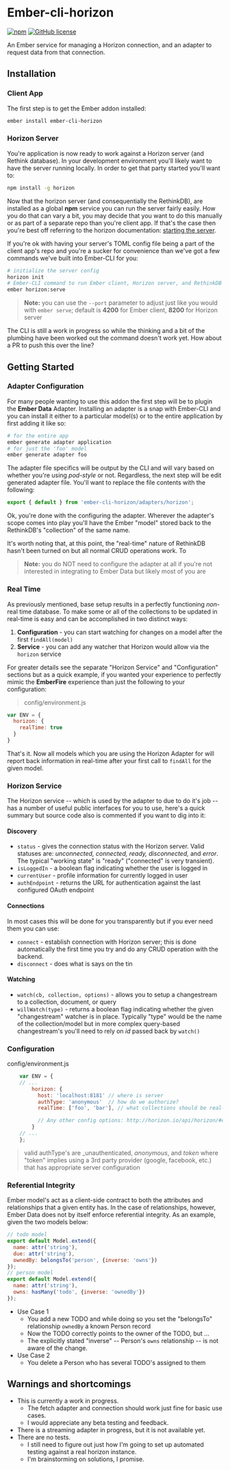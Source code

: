 # Ember-cli-horizon

[![npm](https://img.shields.io/npm/v/ember-cli-horizon.svg)](https://www.npmjs.com/package/ember-cli-horizon)
[![GitHub license](https://img.shields.io/badge/license-MIT-blue.svg)](https://raw.githubusercontent.com/jonesetc/ember-cli-horizon/master/LICENSE.md)

An Ember service for managing a Horizon connection, and an adapter to request data from that connection.

## Installation

### Client App

The first step is to get the Ember addon installed:

```sh
ember install ember-cli-horizon
```

### Horizon Server

You're application is now ready to work against a Horizon server (and Rethink database). In your development environment you'll likely want to have the server running locally. In order to get that party started you'll want to:

```sh
npm install -g horizon
```

Now that the horizon server (and consequentially the RethinkDB), are installed as a global **npm** service you can run the server fairly easily. How you do that can vary a bit, you may decide that you want to do this manually or as part of a separate repo than you're client app. If that's the case then you're best off referring to the horizon documentation: [starting the server](http://horizon.io/docs/getting-started/#start-the-server).

If you're ok with having your server's TOML config file being a part of the client app's repo and you're a sucker for convenience than we've got a few commands we've built into Ember-CLI for you:

```sh
# initialize the server config
horizon init
# Ember-CLI command to run Ember client, Horizon server, and RethinkDB and have them all wired up
ember horizon:serve
```

> **Note:** you can use the `--port` parameter to adjust just like you would with `ember serve`; default is **4200** for Ember client, **8200** for Horizon server

The CLI is still a work in progress so while the thinking and a bit of the plumbing have been worked out the command doesn't work yet. How about a PR to push this over the line?

## Getting Started

### Adapter Configuration

For many people wanting to use this addon the first step will be to plugin the **Ember Data** Adapter. Installing an adapter is a snap with Ember-CLI and you can install it either to a particular model(s) or to the entire application by first adding it like so:

```sh
# for the entire app
ember generate adapter application
# for just the 'foo' model
ember generate adapter foo
```

The adapter file specifics will be output by the CLI and will vary based on whether you're using _pod-style_ or not. Regardless, the next step will be edit generated adapter file. You'll want to replace the file contents with the following:

```js
export { default } from 'ember-cli-horizon/adapters/horizon';
```

Ok, you're done with the configuring the adapter. Wherever the adapter's scope comes into play you'll have the Ember "model" stored back to the RethinkDB's "collection" of the same name.

It's worth noting that, at this point, the "real-time" nature of RethinkDB hasn't been turned on but all normal CRUD operations work. To

> **Note:** you do NOT need to configure the adapter at all if you're not interested in integrating to Ember Data but likely most of you are

### Real Time

As previously mentioned, base setup results in a perfectly functioning _non_-real time database. To make some or all of the collections to be updated in real-time is easy and can be accomplished in two distinct ways:

1. **Configuration** - you can start watching for changes on a model after the first `findAll(model)`
2. **Service** - you can add any watcher that Horizon would allow via the `horizon` service

For greater details see the separate "Horizon Service" and "Configuration" sections but as a quick example, if you wanted your experience to perfectly mimic the **EmberFire** experience than just the following to your configuration:

> config/environment.js

```js
var ENV = {
  horizon: {
    realTime: true
  }
}
```

That's it. Now all models which you are using the Horizon Adapter for will report back information in real-time after your first call to `findAll` for the given model.

### Horizon Service

The Horizon service -- which is used by the adapter to due to do it's job -- has a number of useful public interfaces for you to use, here's a quick summary but source code also is commented if you want to dig into it:

#### Discovery

- `status` - gives the connection status with the Horizon server. Valid statuses are: _unconnected, connected, ready, disconnected,_ and  _error_. The typical "working state" is "ready" ("connected" is very transient).
- `isLoggedIn` - a boolean flag indicating whether the user is logged in
- `currentUser` - profile information for currently logged in user
- `authEndpoint` - returns the URL for authentication against the last configured OAuth endpoint


#### Connections

In most cases this will be done for you transparently but if you ever need them you can use:

- `connect` - establish connection with Horizon server; this is done automatically the first time you try and do any CRUD operation with the backend.
- `disconnect` - does what is says on the tin

#### Watching

- `watch(cb, collection, options)` - allows you to setup a changestream to a collection, document, or query
- `willWatch(type)` - returns a boolean flag indicating whether the given "changestream" watcher is in place. Typically "type" would be the name of the collection/model but in more complex query-based changestream's you'll need to rely on _id_ passed back by `watch()`


### Configuration

config/environment.js

```js
    var ENV = {
    // ...
        horizon: {
          host: 'localhost:8181' // where is server
          authType: 'anonymous'  // how do we authorize?
          realTime: ['foo', 'bar'], // what collections should be real-time (boolean or array)

          // Any other config options: http://horizon.io/api/horizon/#constructor
        }
    // ...
    };
```

> valid authType's are _unauthenticated, _anonymous_, and _token_ where "token" implies using a 3rd party provider (google, facebook, etc.) that has appropriate server configuration


### Referential Integrity

Ember model's act as a client-side contract to both the attributes and relationships that a given entity has. In the case of relationships, however, Ember Data does not by itself enforce referential integrity. As an example, given the two models below:

```js
// todo model
export default Model.extend({
  name: attr('string'),
  due: attr('string'),
  ownedBy: belongsTo('person', {inverse: 'owns'})
});
// person model
export default Model.extend({
  name: attr('string'),
  owns: hasMany('todo', {inverse: 'ownedBy'})
});
```

- Use Case 1
  - You add a new TODO and while doing so you set the "belongsTo" relationship `ownedBy` a known Person record
  - Now the TODO correctly points to the owner of the TODO, but ...
  - The explicitly stated "inverse" -- Person's `owns` relationship -- is not aware of the change.
- Use Case 2
  - You delete a Person who has several TODO's assigned to them

## Warnings and shortcomings

- This is currently a work in progress.
    - The fetch adapter and connection should work just fine for basic use cases.
    - I would appreciate any beta testing and feedback.
- There is a streaming adapter in progress, but it is not available yet.
- There are no tests.
    - I still need to figure out just how I'm going to set up automated testing against a real horizon instance.
    - I'm brainstorming on solutions, I promise.
